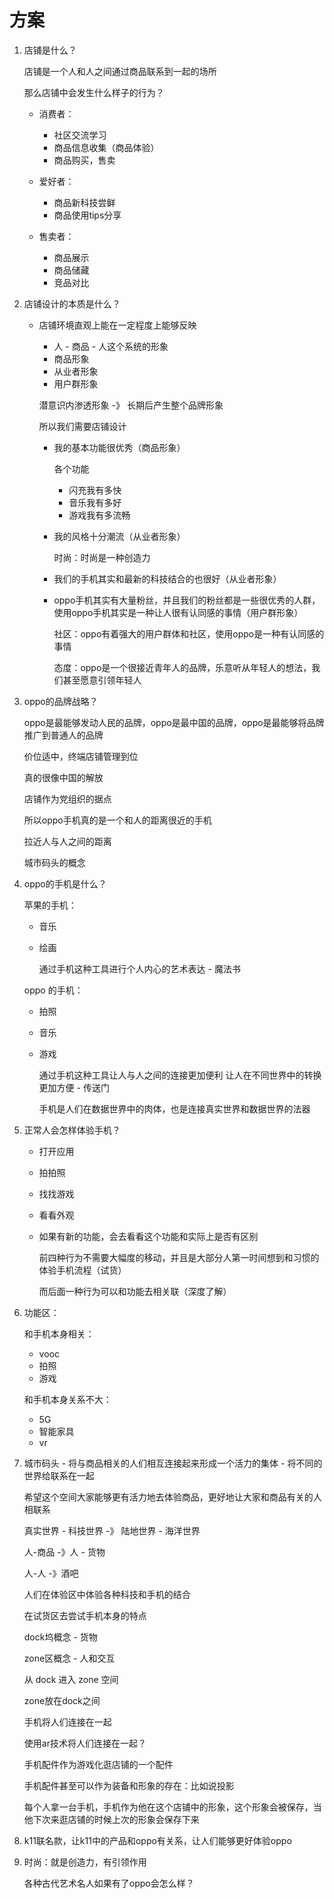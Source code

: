 # 方案

1. 店铺是什么？

   店铺是一个人和人之间通过商品联系到一起的场所

   

   那么店铺中会发生什么样子的行为？

   * 消费者：
     * 社区交流学习
     * 商品信息收集（商品体验）
     * 商品购买，售卖
   * 爱好者：
     * 商品新科技尝鲜
     * 商品使用tips分享

   * 售卖者：
     * 商品展示
     * 商品储藏
     * 竞品对比

2. 店铺设计的本质是什么？

   * 店铺环境直观上能在一定程度上能够反映

     * 人 - 商品 - 人这个系统的形象
     * 商品形象
     * 从业者形象
     * 用户群形象

     潜意识内渗透形象 -》 长期后产生整个品牌形象

     

     所以我们需要店铺设计

     

     * 我的基本功能很优秀（商品形象）

       各个功能

       * 闪充我有多快
       * 音乐我有多好
       * 游戏我有多流畅

     * 我的风格十分潮流（从业者形象）

       时尚：时尚是一种创造力

     * 我们的手机其实和最新的科技结合的也很好（从业者形象）

     * oppo手机其实有大量粉丝，并且我们的粉丝都是一些很优秀的人群，使用oppo手机其实是一种让人很有认同感的事情（用户群形象）

       社区：oppo有着强大的用户群体和社区，使用oppo是一种有认同感的事情

       态度：oppo是一个很接近青年人的品牌，乐意听从年轻人的想法，我们甚至愿意引领年轻人

3. oppo的品牌战略？

   oppo是最能够发动人民的品牌，oppo是最中国的品牌，oppo是最能够将品牌推广到普通人的品牌

   价位适中，终端店铺管理到位

   真的很像中国的解放

   店铺作为党组织的据点

   所以oppo手机真的是一个和人的距离很近的手机

   拉近人与人之间的距离

   城市码头的概念

4. oppo的手机是什么？

   苹果的手机：

   * 音乐

   * 绘画

     通过手机这种工具进行个人内心的艺术表达 - 魔法书

   oppo 的手机：

   * 拍照

   * 音乐

   * 游戏

     通过手机这种工具让人与人之间的连接更加便利 让人在不同世界中的转换更加方便 - 传送门

     手机是人们在数据世界中的肉体，也是连接真实世界和数据世界的法器

   

5. 正常人会怎样体验手机？

   * 打开应用

   * 拍拍照

   * 找找游戏

   * 看看外观

   * 如果有新的功能，会去看看这个功能和实际上是否有区别

     前四种行为不需要大幅度的移动，并且是大部分人第一时间想到和习惯的体验手机流程（试货）

     而后面一种行为可以和功能去相关联（深度了解）

6. 功能区：

   和手机本身相关：

   * vooc
   * 拍照
   * 游戏

   和手机本身关系不大：

   * 5G
   * 智能家具
   * vr

7. 城市码头 - 将与商品相关的人们相互连接起来形成一个活力的集体 - 将不同的世界给联系在一起

   希望这个空间大家能够更有活力地去体验商品，更好地让大家和商品有关的人相联系

   真实世界 - 科技世界 -》 陆地世界 - 海洋世界

   人-商品 -》人 - 货物

   人-人 -》酒吧

   人们在体验区中体验各种科技和手机的结合

   在试货区去尝试手机本身的特点

   

   dock坞概念 - 货物

   

   zone区概念 - 人和交互

   

   从 dock 进入 zone 空间

   zone放在dock之间

   

   手机将人们连接在一起

   使用ar技术将人们连接在一起？

   

   手机配件作为游戏化逛店铺的一个配件

   手机配件甚至可以作为装备和形象的存在：比如说投影

   每个人拿一台手机，手机作为他在这个店铺中的形象，这个形象会被保存，当他下次来逛店铺的时候上次的形象会保存下来

8. k11联名款，让k11中的产品和oppo有关系，让人们能够更好体验oppo

9. 时尚：就是创造力，有引领作用

   各种古代艺术名人如果有了oppo会怎么样？

   

   